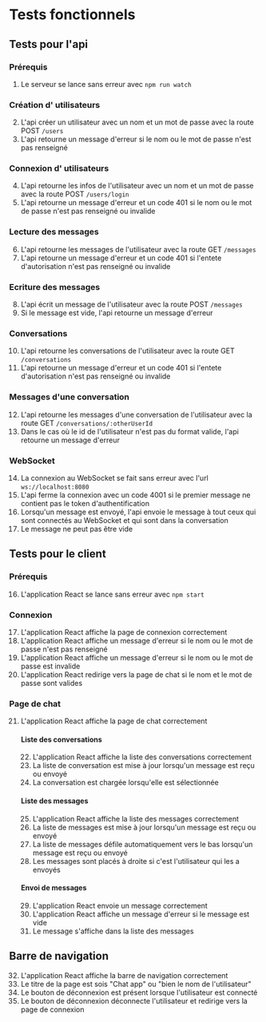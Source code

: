 # Tests fonctionnels

## Tests pour l'api

### Prérequis

1. Le serveur se lance sans erreur avec ```npm run watch```

### Création d' utilisateurs 

2. L'api créer un utilisateur avec un nom et un mot de passe avec la route POST ```/users```
3. L'api retourne un message d'erreur si le nom ou le mot de passe n'est pas renseigné

### Connexion d' utilisateurs
4. L'api retourne les infos de l'utilisateur avec un nom et un mot de passe avec la route POST ```/users/login```
5. L'api retourne un message d'erreur et un code 401 si le nom ou le mot de passe n'est pas renseigné ou invalide

### Lecture des messages
6. L'api retourne les messages de l'utilisateur avec la route GET ```/messages```
7. L'api retourne un message d'erreur et un code 401 si l'entete d'autorisation n'est pas renseigné ou invalide

### Ecriture des messages
8. L'api écrit un message de l'utilisateur avec la route POST ```/messages```
9. Si le message est vide, l'api retourne un message d'erreur

### Conversations
10. L'api retourne les conversations de l'utilisateur avec la route GET ```/conversations```
11. L'api retourne un message d'erreur et un code 401 si l'entete d'autorisation n'est pas renseigné ou invalide

### Messages d'une conversation
12. L'api retourne les messages d'une conversation de l'utilisateur avec la route GET ```/conversations/:otherUserId```
13. Dans le cas où le id de l'utilisateur n'est pas du format valide, l'api retourne un message d'erreur

### WebSocket
14. La connexion au WebSocket se fait sans erreur avec l'url ```ws://localhost:8080```
15. L'api ferme la connexion avec un code 4001 si le premier message ne contient pas le token d'authentification
16. Lorsqu'un message est envoyé, l'api envoie le message à tout ceux qui sont connectés au WebSocket et qui sont dans la conversation
17. Le message ne peut pas être vide

## Tests pour le client

### Prérequis
16. L'application React se lance sans erreur avec ```npm start```


### Connexion
17. L'application React affiche la page de connexion correctement
18. L'application React affiche un message d'erreur si le nom ou le mot de passe n'est pas renseigné
19. L'application React affiche un message d'erreur si le nom ou le mot de passe est invalide
20. L'application React redirige vers la page de chat si le nom et le mot de passe sont valides

### Page de chat
21. L'application React affiche la page de chat correctement

    #### Liste des conversations
    22. L'application React affiche la liste des conversations correctement
    23. La liste de conversation est mise à jour lorsqu'un message est reçu ou envoyé
    24. La conversation est chargée lorsqu'elle est sélectionnée

    #### Liste des messages
    25. L'application React affiche la liste des messages correctement
    26. La liste de messages est mise à jour lorsqu'un message est reçu ou envoyé
    27. La liste de messages défile automatiquement vers le bas lorsqu'un message est reçu ou envoyé
    28. Les messages sont placés à droite si c'est l'utilisateur qui les a envoyés

    #### Envoi de messages
    29. L'application React envoie un message correctement
    30. L'application React affiche un message d'erreur si le message est vide
    31. Le message s'affiche dans la liste des messages

## Barre de navigation
32. L'application React affiche la barre de navigation correctement
33. Le titre de la page est sois "Chat app" ou "bien le nom de l'utilisateur"
34. Le bouton de déconnexion est présent lorsque l'utilisateur est connecté
35. Le bouton de déconnexion déconnecte l'utilisateur et redirige vers la page de connexion